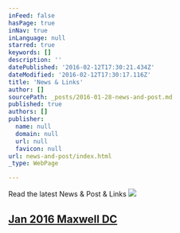 ```yaml
---
inFeed: false
hasPage: true
inNav: true
inLanguage: null
starred: true
keywords: []
description: ''
datePublished: '2016-02-12T17:30:21.434Z'
dateModified: '2016-02-12T17:30:17.116Z'
title: 'News & Links'
author: []
sourcePath: _posts/2016-01-28-news-and-post.md
published: true
authors: []
publisher:
  name: null
  domain: null
  url: null
  favicon: null
url: news-and-post/index.html
_type: WebPage

---
```

Read the latest News & Post & Links
![](https://s3-us-west-2.amazonaws.com/the-grid-img/p/f7cf25e52c7a83d36d7982d964e9930194cf457d.png)

## [Jan 2016 Maxwell DC ][0]

[0]: http://www.maxwell.syr.edu/DC/DC_Profiles/Rafael_Cifuentes__16,_IR___ECON__16/